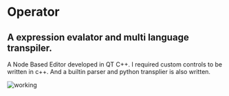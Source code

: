 # Operator 
## A expression evalator and multi language transpiler.

A Node Based Editor developed in QT C++.
I required custom controls to be written in c++.
And a builtin parser and python transplier is also written.

![working](https://user-images.githubusercontent.com/45932883/58257493-a515ad00-7d8e-11e9-93a4-959b0749083c.PNG)
